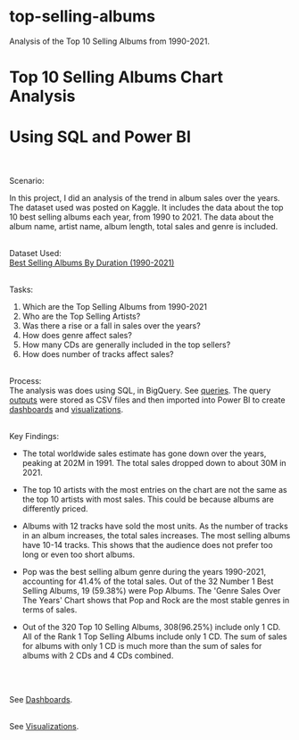 # top-selling-albums
Analysis of the Top 10 Selling Albums from 1990-2021.
# Top 10 Selling Albums Chart  Analysis
# Using SQL and Power BI <br><br>
Scenario: <br>

In this project, I did an analysis of the trend in album sales over the years. The dataset used was posted on Kaggle. It includes the data about the top 10 best selling albums each year, from 1990 to 2021. The data about the album name, artist name, album length, total sales and genre is included. 
<br><br>

Dataset Used: <br>
[Best Selling Albums By Duration (1990-2021)
](https://www.kaggle.com/datasets/nickadair44/top-10-annual-best-selling-albums-by-length)
<br><br>

Tasks:<br>
1.	Which are the Top Selling Albums from 1990-2021
2.	Who are the Top Selling Artists?
3.	Was there a rise or a fall in sales over the years?
4.	How does genre affect sales?
5.	How many CDs are generally included in the top sellers?
6.	How does number of tracks affect sales? <br><br>

Process:<br>
The analysis was does using SQL, in BigQuery. See [queries]( https://github.com/sayalisa2li7/top-selling-albums/tree/main/analysis-queries). The query [outputs]( https://github.com/sayalisa2li7/top-selling-albums/tree/main/analysis-results) were stored as CSV files and then imported into Power BI to create [dashboards]( https://github.com/sayalisa2li7/top-selling-albums/tree/main/analysis-dashboards) and [visualizations]( https://github.com/sayalisa2li7/top-selling-albums/blob/main/analysis-visualizations.pdf).
<br><br>

Key Findings: 
* The total worldwide sales estimate has gone down over the years, peaking at 202M in 1991. The total sales dropped down to about 30M in 2021.
* The top 10 artists with the most entries on the chart are not the same as the top 10 artists with most sales. This could be because albums are differently priced. 
* Albums with 12 tracks have sold the most units. As the number of tracks in an album increases, the total sales increases. The most selling albums have 10-14 tracks. This shows that the audience does not prefer too long or even too short albums.
* Pop was the best selling album genre during the years 1990-2021, accounting for 41.4% of the total sales. Out of the 32 Number 1 Best Selling Albums, 19 (59.38%) were Pop Albums. The 'Genre Sales Over The Years' Chart shows that Pop and Rock are the most stable genres in terms of sales.

* Out of the 320 Top 10 Selling Albums, 308(96.25%) include only 1 CD. All of the Rank 1 Top Selling Albums include only 1 CD. The sum of sales for albums with only 1 CD is much more than the sum of sales for albums with 2 CDs and 4 CDs combined.

<br><br>

See [Dashboards]( https://github.com/sayalisa2li7/top-selling-albums/tree/main/analysis-dashboards). <br><br>

See [Visualizations]( https://github.com/sayalisa2li7/top-selling-albums/blob/main/analysis-visualizations.pdf). 
